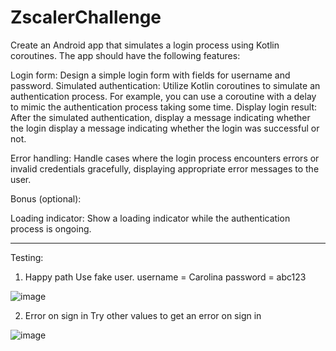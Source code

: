# ZscalerChallenge

Create an Android app that simulates a login process using Kotlin coroutines. The app should have the following features:

Login form: Design a simple login form with fields for username and password.
Simulated authentication: Utilize Kotlin coroutines to simulate an authentication process. For example, you can use a coroutine with a delay to mimic the authentication process taking some time.
Display login result: After the simulated authentication, display a message indicating whether the login display
a message indicating whether the login was successful or not.

Error handling: Handle cases where the login process encounters errors or invalid credentials gracefully, displaying appropriate error messages to the user.

Bonus (optional):

Loading indicator: Show a loading indicator while the authentication process is ongoing.

------------------------------------------------------------------------------------------------------------------------
Testing:
1. Happy path
Use fake user.
  username = Carolina
  password = abc123

![image](https://github.com/linahg/ZscalerChallenge/assets/3824324/85d3f5d2-3ebd-4292-b66d-5160af99ed83)


2. Error on sign in
  Try other values to get an error on sign in

![image](https://github.com/linahg/ZscalerChallenge/assets/3824324/41aed16d-d6d3-42d1-aed5-3cfb842885f0)
